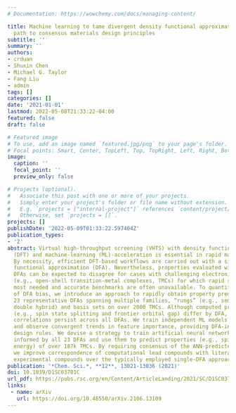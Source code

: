 ```yaml
---
# Documentation: https://wowchemy.com/docs/managing-content/

title: Machine learning to tame divergent density functional approximations a new
  path to consensus materials design principles
subtitle: ''
summary: ''
authors:
- crduan
- Shuxin Chen
- Michael G. Taylor
- Fang Liu
- admin
tags: []
categories: []
date: '2021-01-01'
lastmod: 2022-05-08T21:33:22-04:00
featured: false
draft: false

# Featured image
# To use, add an image named `featured.jpg/png` to your page's folder.
# Focal points: Smart, Center, TopLeft, Top, TopRight, Left, Right, BottomLeft, Bottom, BottomRight.
image:
  caption: ''
  focal_point: ''
  preview_only: false

# Projects (optional).
#   Associate this post with one or more of your projects.
#   Simply enter your project's folder or file name without extension.
#   E.g. `projects = ["internal-project"]` references `content/project/deep-learning/index.md`.
#   Otherwise, set `projects = []`.
projects: []
publishDate: '2022-05-09T01:33:22.597404Z'
publication_types:
- '2'
abstract: Virtual high-throughput screening (VHTS) with density functional theory
  (DFT) and machine-learning (ML)-acceleration is essential in rapid materials discovery.
  By necessity, efficient DFT-based workflows are carried out with a single density
  functional approximation (DFA). Nevertheless, properties evaluated with different
  DFAs can be expected to disagree for cases with challenging electronic structure
  (e.g., open-shell transition-metal complexes, TMCs) for which rapid screening is
  most needed and accurate benchmarks are often unavailable. To quantify the effect
  of DFA bias, we introduce an approach to rapidly obtain property predictions from
  23 representative DFAs spanning multiple families, “rungs” (e.g., semi-local to
  double hybrid) and basis sets on over 2000 TMCs. Although computed property values
  (e.g., spin state splitting and frontier orbital gap) differ by DFA, high linear
  correlations persist across all DFAs. We train independent ML models for each DFA
  and observe convergent trends in feature importance, providing DFA-invariant, universal
  design rules. We devise a strategy to train artificial neural network (ANN) models
  informed by all 23 DFAs and use them to predict properties (e.g., spin-splitting
  energy) of over 187k TMCs. By requiring consensus of the ANN-predicted DFA properties,
  we improve correspondence of computational lead compounds with literature-mined,
  experimental compounds over the typically employed single-DFA approach.
publication: '*Chem. Sci.*, **12**, 13021-13036 (2021)'
doi: 10.1039/D1SC03701C
url_pdf: https://pubs.rsc.org/en/Content/ArticleLanding/2021/SC/D1SC03701C
links:
 - name: arXiv
   url: https://doi.org/10.48550/arXiv.2106.13109
---
```

